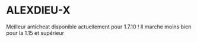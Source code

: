 # ALEXDIEU-X
Meilleur anticheat disponible actuellement pour 1.7.10 ! Il marche moins bien pour la 1.15 et supérieur
